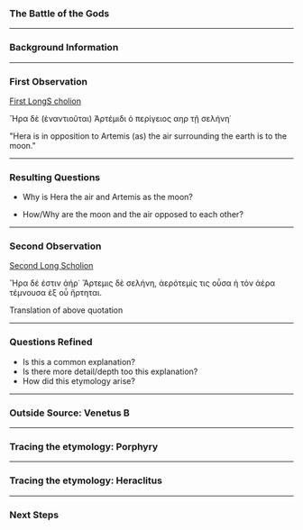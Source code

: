 ### The Battle of the Gods
---
### Background Information


---
### First Observation
[First LongS cholion](http://www.homermultitext.org/ict2/index.html?urn=urn:cite2:hmt:vaimg.2017a:VA261RN_0431@0.6441,0.1871,0.1846,0.01508)

Ἥρα δὲ (ἐναντιοῦται) Ἀρτέμιδι ὁ περίγειος αηρ τῇ σελήνη˙

"Hera is in opposition to Artemis (as) the air surrounding the earth is to the moon."

---
### Resulting Questions
- Why is Hera the air and Artemis as the moon?

- How/Why are the moon and the air opposed to each other?

---
### Second Observation
[Second Long Scholion](http://www.homermultitext.org/ict2/index.html?urn=urn:cite2:hmt:vaimg.2017a:VA261RN_0431@0.6441,0.1871,0.1846,0.01508@0.1831,0.8248,0.4003,0.02116)

Ἥρα δέ ἐστιν ἀήρ˙ Ἄρτεμις δὲ σελήνη, ἀερότεμίς τις οὖσα ἡ τὸν ἀέρα τέμνουσα ἐξ οὗ ἤρτηται.

Translation of above quotation

---
### Questions Refined
- Is this a common explanation?
- Is there more detail/depth too this explanation?
- How did this etymology arise?

---
### Outside Source: Venetus B
---
### Tracing the etymology: Porphyry
---
### Tracing the etymology: Heraclitus
---
### Next Steps
